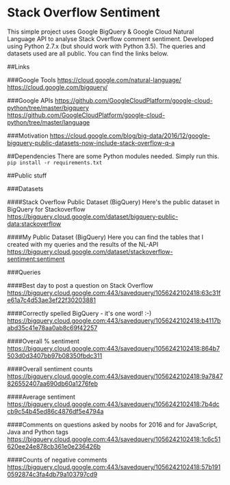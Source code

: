# Stack Overflow Sentiment
This simple project uses Google BigQuery &amp; Google Cloud Natural Language API to analyse Stack Overflow comment sentiment. Developed using Python 2.7.x (but should work with Python 3.5). The queries and datasets used are all public. You can find the links below.

##Links

###Google Tools
https://cloud.google.com/natural-language/
https://cloud.google.com/bigquery/

###Google APIs
https://github.com/GoogleCloudPlatform/google-cloud-python/tree/master/bigquery
https://github.com/GoogleCloudPlatform/google-cloud-python/tree/master/language

###Motivation
https://cloud.google.com/blog/big-data/2016/12/google-bigquery-public-datasets-now-include-stack-overflow-q-a

##Dependencies
There are some Python modules needed. Simply run this.
```pip install -r requirements.txt```

##Public stuff

###Datasets

####Stack Overflow Public Dataset (BigQuery)
Here's the public dataset in BigQuery for Stackoverflow
https://bigquery.cloud.google.com/dataset/bigquery-public-data:stackoverflow

####My Public Dataset (BigQuery)
Here you can find the tables that I created with my queries and the results of the NL-API
https://bigquery.cloud.google.com/dataset/stackoverflow-sentiment:sentiment

###Queries

####Best day to post a question on Stack Overflow
https://bigquery.cloud.google.com:443/savedquery/1056242102418:63c31fe61a7c4d53ae3ef22f30203881

####Correctly spelled BigQuery - it's one word! :-)
https://bigquery.cloud.google.com:443/savedquery/1056242102418:b4117babd35c41e78aa0ab8c69f42257

####Overall % sentiment
https://bigquery.cloud.google.com:443/savedquery/1056242102418:864b7503d0d3407bb97b08350fbdc311

####Overall sentiment counts
https://bigquery.cloud.google.com:443/savedquery/1056242102418:9a7847826552407aa690db60a1276feb

####Average sentiment
https://bigquery.cloud.google.com:443/savedquery/1056242102418:7b4dccb9c54b45ed86c4876df5e4794a

####Comments on questions asked by noobs for 2016 and for JavaScript, Java and Python tags
https://bigquery.cloud.google.com:443/savedquery/1056242102418:1c6c51620ee24e878cb361e0e236426b

####Counts of negative comments
https://bigquery.cloud.google.com:443/savedquery/1056242102418:57b1910592874c3fa4db79a103797cd9

